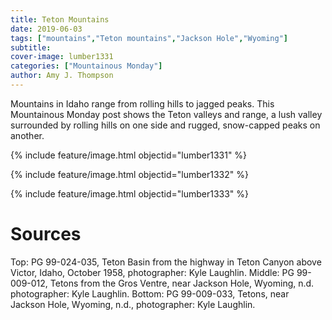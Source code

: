 ```yaml
---
title: Teton Mountains
date: 2019-06-03
tags: ["mountains","Teton mountains","Jackson Hole","Wyoming"]
subtitle: 
cover-image: lumber1331
categories: ["Mountainous Monday"]
author: Amy J. Thompson
---
```


Mountains in Idaho range from rolling hills to jagged peaks. This Mountainous Monday post shows the Teton valleys and range, a lush valley surrounded by rolling hills on one side and rugged, snow-capped peaks on another.

{% include feature/image.html objectid="lumber1331" %}

{% include feature/image.html objectid="lumber1332" %}

{% include feature/image.html objectid="lumber1333" %}

# Sources

Top: PG 99-024-035, Teton Basin from the highway in Teton Canyon above Victor, Idaho, October 1958, photographer: Kyle Laughlin. Middle: PG 99-009-012, Tetons from the Gros Ventre, near Jackson Hole, Wyoming, n.d. photographer: Kyle Laughlin. Bottom: PG 99-009-033, Tetons, near Jackson Hole, Wyoming, n.d., photographer: Kyle Laughlin.